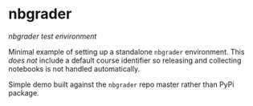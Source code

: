 # nbgrader
*nbgrader test environment*

Minimal example of setting up a standalone `nbgrader` environment. This *does not* include a default course identifier so releasing and collecting notebooks is not handled automatically.

Simple demo built against the `nbgrader` repo master rather than PyPi package.
